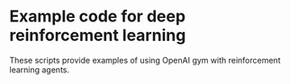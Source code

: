 # Example code for deep reinforcement learning

These scripts provide examples of using OpenAI gym with reinforcement learning agents.

